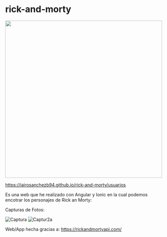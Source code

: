 # rick-and-morty

<img src="https://media.giphy.com/media/l378BzHA5FwWFXVSg/giphy.gif" width="500px">

https://jairosanchezb94.github.io/rick-and-morty/usuarios

Es una web que he realizado con Angular y Ionic en la cual podemos encotrar los personajes de Rick an Morty: 

Capturas de Fotos: 

![Captura](https://user-images.githubusercontent.com/32551746/111355761-fa1f6300-8687-11eb-9ae8-3cd552cd2e27.JPG)
![Captur2a](https://user-images.githubusercontent.com/32551746/111355774-fc81bd00-8687-11eb-8e59-ccd4f029064a.JPG)

Web/App hecha gracias a: https://rickandmortyapi.com/



